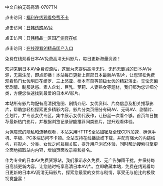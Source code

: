 
中文自拍无码高清-0707TN

点击访问：<a href="https://bsdf-5f5.pages.dev/">福利在线观看免费不卡</a>

点击访问：<a href="https://cfad.pages.dev/">日韩诱惑AV片</a>

点击访问：<a href="https://vassv.pages.dev/">日韩精品一区国产偷窥在线</a>

点击访问：<a href="https://fdhf-454.pages.dev/">在线观看91精品国产入口</a>


免费在线观看日本AV免费高清无码影片，每日更新海量资源！

欢迎来到日本AV免费资源站，这里为您提供高清无码、无码无删减的日本AV片源，无需注册，即点即播！本站每日更新上百部日本最新AV影片，让您轻松免费观看热门女优明日花绮罗、三上悠亚、桥本有菜等顶级女优的精彩演出。无论您偏爱剧情、制服诱惑、素人企划、巨乳、萝莉、人妻熟女等题材，我们都为您详细分类，方便您快速找到最爱的日本AV影片。

本站所有影片均配有高清预览图、剧情介绍、女优资料、片商信息及相关推荐影片，帮助您轻松探索更多精彩内容。影片分类页细分有码AV、无码AV、剧情片、企划片，并专设女优专区，集中展示女优代表作，让粉丝一次看个够。首页每日推荐最新热门影片，并根据浏览记录智能推荐同类影片，提升观看体验。

为保障您的隐私和流畅观看，本站采用HTTPS全站加密及全球CDN加速，确保手机、平板、PC多端访问不卡顿。全站支持在线播放或下载，并配有强大的内链结构，将影片、分类、女优之间互相关联，提升用户浏览体验，同时帮助搜索引擎更全面地抓取站内内容，增加页面收录率和排名。

作为专业的日本AV免费资源站，我们承诺永久免费、无广告弹窗干扰，并保持每日高频更新内容，让您随时畅享高清日本AV片。立即收藏本站，免费在线观看每日更新的日本AV高清无码影片，探索您最爱的女优与剧情，享受无与伦比的极致视觉盛宴！
<span style="display:none;">[Canonical link] ( ）</span>
